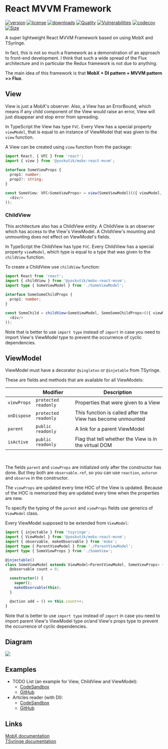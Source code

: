 # React MVVM Framework

[![version](https://img.shields.io/npm/v/@yoskutik/mobx-react-mvvm)](https://www.npmjs.com/package/@yoskutik/mobx-react-mvvm)
[![license](https://img.shields.io/npm/l/@yoskutik/mobx-react-mvvm)](https://www.npmjs.com/package/@yoskutik/mobx-react-mvvm)
[![downloads](https://img.shields.io/npm/dw/@yoskutik/mobx-react-mvvm)](https://www.npmjs.com/package/@yoskutik/mobx-react-mvvm)
[![Quality](https://img.shields.io/lgtm/grade/javascript/github/Yoskutik/mobx-react-mvvm?label=Quality)](https://github.com/Yoskutik/mobx-react-mvvm)
[![Vulnerabilities](https://img.shields.io/lgtm/alerts/github/Yoskutik/mobx-react-mvvm?label=Vulnerabilities)](https://github.com/Yoskutik/mobx-react-mvvm)
[![codecov](https://codecov.io/gh/Yoskutik/mobx-react-mvvm/branch/master/graph/badge.svg?token=05X4P8AVXD)](https://codecov.io/gh/Yoskutik/mobx-react-mvvm)
[![Size](https://img.shields.io/github/languages/code-size/yoskutik/mobx-react-mvvm?label=Size)](https://github.com/Yoskutik/mobx-react-mvvm)

A super lightweight React MVVM Framework based on using MobX and TSyringe.

In fact, this is not so much a framework as a demonstration of an approach to front-end
development. I think that such a wide spread of the Flux architecture and in particular
the Redux framework is not due to anything.

The main idea of this framework is that **MobX + DI pattern + MVVM pattern >> Flux**.

## View

View is just a MobX's observer. Also, a View has an ErrorBound, which means if any child
component of the View would raise an error, View will just disappear and stop error from
spreading.

In TypeScript the View has type `FVC`. Every View has a special property `viewModel`, that
is equal to an instance of ViewModel that was given to the `view` function.

A View can be created using `view` function from the package:

```typescript
import React, { VFC } from 'react';
import { view } from '@yoskutik/mobx-react-mvvm';
 
interface SomeViewProps {
  prop1: number;
  prop2?: string;
}

const SomeView: VFC<SomeViewProps> = view(SomeViewModel)(({ viewModel, prop1, prop2 }) => (
  <div/>
));
```

### ChildView

This architecture also has a ChildView entity. A ChildView is an observer which has access
to the View's ViewModel. A ChildView's mounting and unmounting does not effect on ViewModel's
fields.

In TypeScript the ChildView has type `FVC`. Every ChildView has a special property
`viewModel`, which type is equal to a type that was given to the `childView` function.

To create a ChildView use `childView` function:

```typescript
import React from 'react';
import { childView } from '@yoskutik/mobx-react-mvvm';
import type { SomeViewModel } from './SomeViewModel';
 
interface SomeSomeChildProps {
  prop1: number;
}

const SomeChild = childView<SomeViewModel, SomeSomeChildProps>(({ viewModel, prop1 }) => (
  <div/>
));
```

Note that is better to use `import type` instead of `import` in case you need to import
View's ViewModel type to prevent the occurrence of cyclic dependencies.

## ViewModel

ViewModel must have a decorator `@singleton` or `@injetable` from TSyringe.

These are fields and methods that are available for all ViewModels:

| |Modifier|Description|
|-----|--------|-----------|
|`viewProps`|`protected readonly`|Properties that were given to a View|
|`onDispose`|`protected readonly`|This function is called after the View has become unmounted|
|`parent`|`public readonly`|A link for a parent ViewModel|
|`isActive`|`public readonly`|Flag that tell whether the View is in the virtual DOM|

<br/>

The fields `parent` and `viewProps` are initialized only after the constructor has done. But
they both are `observable.ref`, so you can use `reaction`, `autorun` and `observe` in the
constructor.

The `viewProps` are updated every time HOC of the View is updated. Because of the HOC is
memorized they are updated every time when the properties are new.

To specify the typing of the `parent` and `viewProps` fields use generics of `ViewModel` class.

Every ViewModel supposed to be extended from `ViewModel`:

```typescript
import { injectable } from 'tsyringe';
import { ViewModel } from '@yoskutik/mobx-react-mvvm';
import { observable, makeObservable } from 'mobx';
import type { ParentViewModel } from './ParentViewModel';
import type { SomeViewProps } from './SomeView';

@injectable()
class SomeViewModel extends ViewModel<ParentViewModel, SomeViewProps> {
  @observable count = 0;

  constructor() {
    super();
    makeObservable(this);
  }

  @action add = () => this.count++;
}
```

Note that is better to use `import type` instead of `import` in case you need to import
parent View's ViewModel type or/and View's props type to prevent the occurrence of cyclic
dependencies.

## Diagram

![](https://raw.githubusercontent.com/Yoskutik/mobx-react-mvvm/master/diagram_en.png)

## Examples

  * TODO List (an example for View, ChildView and ViewModel):
    * [CodeSandbox](https://codesandbox.io/s/uv5hw)
    * [GitHub](https://github.com/Yoskutik/mobx-react-mvvm-preview-1)
  * Articles reader (with DI):
    * [CodeSandbox](https://codesandbox.io/s/solitary-snow-4ncxb)
    * [GitHub](https://github.com/Yoskutik/mobx-react-mvvm-preview-2)

## Links

[MobX documentation](https://mobx.js.org/README.html)  
[TSyringe documentation](https://github.com/microsoft/tsyringe)
